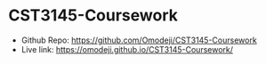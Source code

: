 # CST3145-Coursework
 

- Github Repo: https://github.com/Omodeji/CST3145-Coursework
- Live link: https://omodeji.github.io/CST3145-Coursework/